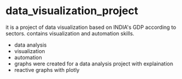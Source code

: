 # data_visualization_project
it is a project of data visualization based on INDIA's GDP according to sectors. contains visualization and automation skills.
- data analysis
- visualization
- automation
- graphs were created for a data analysis project with explaination
- reactive graphs with plotly

